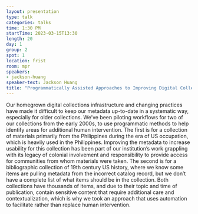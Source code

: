 ```yaml
---
layout: presentation
type: talk
categories: talks
time: 1:30 PM
startTime: 2023-03-15T13:30
length: 20
day: 1
group: 2
spot: 1
location: frist
room: mpr
speakers:
- jackson-huang
speaker-text: Jackson Huang
title: "Programmatically Assisted Approaches to Improving Digital Collections Metadata"
---
```

Our homegrown digital collections infrastructure and changing practices have made it difficult to keep our metadata up-to-date in a systematic way, especially for older collections. We’ve been piloting workflows for two of our collections from the early 2000s, to use programmatic methods to help identify areas for additional human intervention. The first is for a collection of materials primarily from the Philippines during the era of US occupation, which is heavily used in the Philippines. Improving the metadata to increase usability for this collection has been part of our institution’s work grappling with its legacy of colonial involvement and responsibility to provide access for communities from whom materials were taken. The second is for a bibliographic collection of 19th century US history, where we know some items are pulling metadata from the incorrect catalog record, but we don’t have a complete list of what items should be in the collection. Both collections have thousands of items, and due to their topic and time of publication, contain sensitive content that require additional care and contextualization, which is why we took an approach that uses automation to facilitate rather than replace human intervention.

